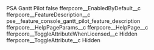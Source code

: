 <?xml version="1.0" encoding="UTF-8"?>
<CustomMetadata xmlns="http://soap.sforce.com/2006/04/metadata" xmlns:xsi="http://www.w3.org/2001/XMLSchema-instance" xmlns:xsd="http://www.w3.org/2001/XMLSchema">
    <label>PSA Gantt Pilot</label>
    <protected>false</protected>
    <values>
        <field>fferpcore__EnabledByDefault__c</field>
        <value xsi:nil="true"/>
    </values>
    <values>
        <field>fferpcore__FeatureDescription__c</field>
        <value xsi:type="xsd:string">pse__feature_console_gantt_pilot_feature_description</value>
    </values>
    <values>
        <field>fferpcore__HelpPageParams__c</field>
        <value xsi:nil="true"/>
    </values>
    <values>
        <field>fferpcore__HelpPage__c</field>
        <value xsi:nil="true"/>
    </values>
    <values>
        <field>fferpcore__ToggleAttributeWhenLicensed__c</field>
        <value xsi:type="xsd:string">Hidden</value>
    </values>
    <values>
        <field>fferpcore__ToggleAttribute__c</field>
        <value xsi:type="xsd:string">Hidden</value>
    </values>
</CustomMetadata>
